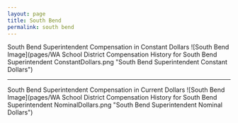 ```yaml
---
layout: page
title: South Bend
permalink: south bend
---
```



South Bend Superintendent Compensation in Constant Dollars
![South Bend Image](pages/WA School District Compensation History for South Bend Superintendent ConstantDollars.png "South Bend Superintendent Constant Dollars")
___

South Bend Superintendent Compensation in Current Dollars
![South Bend Image](pages/WA School District Compensation History for South Bend Superintendent NominalDollars.png "South Bend Superintendent Nominal Dollars")